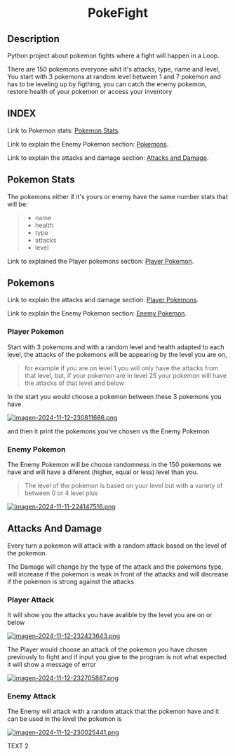 <h1 align=center>PokeFight</h1>

## Description
Python project about pokemon fights where a fight will happen in a Loop.

There are 150 pokemons everyone whit it's attacks, type, name and level, You start with 3 pokemons at random level between 1 and 7 pokemon and has to be leveling up by figthing,
you can catch the enemy pokemon, restore health of your pokemon or access your inventory

## INDEX
Link to Pokemon stats: [Pokemon Stats](#pokemon-stats).

Link to explain the Enemy Pokemon section: [Pokemons](#pokemons).

Link to explain the attacks and damage section: [Attacks and Damage](#attacks-and-damage).

## Pokemon Stats
The pokemons either if it's yours or enemy have the same number stats that will be:

> * name
> * health
> * type
> * attacks
> * level

Link to explained the Player pokemons section: [Player Pokemon](#player-pokemon).


## Pokemons

Link to explain the attacks and damage section: [Player Pokemons](#player-pokemons).

Link to explain the Enemy Pokemon section: [Enemy Pokemon](#enemy-pokemon).

### Player Pokemon
Start with 3 pokemons and with a random level and health adapted to each level, the attacks of the pokemons will be appearing by the level you are on,

> for example if you are on level 1 you will only have the attacks from that level,
> but, if your pokemon are in level 25 your pokemon will have the attacks of that level and below

In the start you would choose a pokemon between these 3 pokemons you have

[![imagen-2024-11-12-230811686.png](https://i.postimg.cc/vT9YDf5j/imagen-2024-11-12-230811686.png)](https://postimg.cc/JHrV2y6c)

and then it print the pokemons you've chosen vs the Enemy Pokemon

### Enemy Pokemon
The Enemy Pokemon will be choose randomness in the 150 pokemons we have and will have a diferent (higher, equal or less) level than you.
> The level of the pokemon is based on your level but with a variety of between 0 or 4 level plus
> 
[![imagen-2024-11-11-224147516.png](https://i.postimg.cc/W3Czp1cz/imagen-2024-11-11-224147516.png)](https://postimg.cc/Q9gh0stZ)

## Attacks And Damage
Every turn a pokemon will attack with a random attack based on the level of the pokemon.

The Damage will change by the type of the attack and the pokemons type, will increase if the pokemon is weak in front of the attacks
and will decrease if the pokemon is strong against the attacks

### Player Attack
It will show you the attacks you have avalible by the level you are on or below

[![imagen-2024-11-12-232423643.png](https://i.postimg.cc/0yj4fxB5/imagen-2024-11-12-232423643.png)](https://postimg.cc/LJdv4dSG)

The Player would choose an attack of the pokemon you have chosen previously to fight and if input you give to the program is not what expected
it will show a message of error

[![imagen-2024-11-12-232705887.png](https://i.postimg.cc/y8Gbp5Mm/imagen-2024-11-12-232705887.png)](https://postimg.cc/75g9fBYh)

### Enemy Attack 
The Enemy will attack with a random attack that the pokemon have and it can be used in the level the pokemon is

[![imagen-2024-11-12-230025441.png](https://i.postimg.cc/Kzf4xnr5/imagen-2024-11-12-230025441.png)](https://postimg.cc/BL8JCPz8)


TEXT 2


